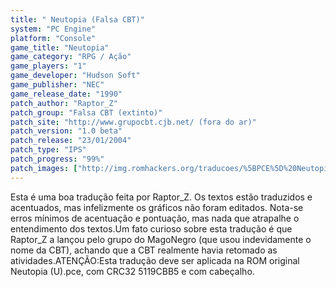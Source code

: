 ```yaml
---
title: " Neutopia (Falsa CBT)"
system: "PC Engine"
platform: "Console"
game_title: "Neutopia"
game_category: "RPG / Ação"
game_players: "1"
game_developer: "Hudson Soft"
game_publisher: "NEC"
game_release_date: "1990"
patch_author: "Raptor_Z"
patch_group: "Falsa CBT (extinto)"
patch_site: "http://www.grupocbt.cjb.net/ (fora do ar)"
patch_version: "1.0 beta"
patch_release: "23/01/2004"
patch_type: "IPS"
patch_progress: "99%"
patch_images: ["http://img.romhackers.org/traducoes/%5BPCE%5D%20Neutopia%20-%20Falsa%20CBT%20-%201.png","http://img.romhackers.org/traducoes/%5BPCE%5D%20Neutopia%20-%20Falsa%20CBT%20-%202.png","http://img.romhackers.org/traducoes/%5BPCE%5D%20Neutopia%20-%20Falsa%20CBT%20-%203.png"]
---
```

Esta é uma boa tradução feita por Raptor_Z. Os textos estão traduzidos e acentuados, mas infelizmente os gráficos não foram editados. Nota-se erros mínimos de acentuação e pontuação, mas nada que atrapalhe o entendimento dos textos.Um fato curioso sobre esta tradução é que Raptor_Z a lançou pelo grupo do MagoNegro (que usou indevidamente o nome da CBT), achando que a CBT realmente havia retomado as atividades.ATENÇÃO:Esta tradução deve ser aplicada na ROM original Neutopia (U).pce, com CRC32 5119CBB5 e com cabeçalho.